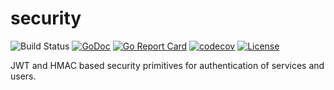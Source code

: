# security

![Build Status](https://github.com/metal-stack/security/actions/workflows/master.yaml/badge.svg)
[![GoDoc](https://godoc.org/github.com/metal-stack/security?status.svg)](https://godoc.org/github.com/metal-stack/security)
[![Go Report Card](https://goreportcard.com/badge/github.com/metal-stack/security)](https://goreportcard.com/report/github.com/metal-stack/security)
[![codecov](https://codecov.io/gh/metal-stack/security/branch/master/graph/badge.svg)](https://codecov.io/gh/metal-stack/security)
[![License](https://img.shields.io/badge/license-MIT-blue.svg)](https://github.com/metal-stack/security/blob/master/LICENSE)

JWT and HMAC based security primitives for authentication of services and users.
